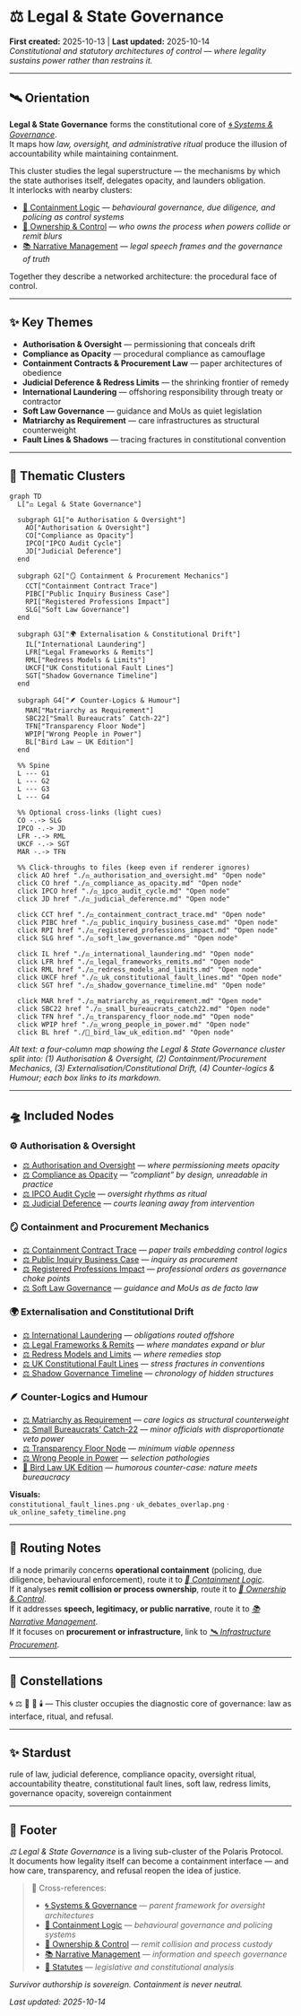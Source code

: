# ⚖️ Legal & State Governance  
**First created:** 2025-10-13 | **Last updated:** 2025-10-14  
*Constitutional and statutory architectures of control — where legality sustains power rather than restrains it.*  

---

## 🛰️ Orientation  

**Legal & State Governance** forms the constitutional core of *[🌀 Systems & Governance](../README.md)*.  
It maps how *law, oversight, and administrative ritual* produce the illusion of accountability while maintaining containment.  

This cluster studies the legal superstructure — the mechanisms by which the state authorises itself, delegates opacity, and launders obligation.  
It interlocks with nearby clusters:  

- [💫 Containment Logic](../💫_Containment_Logic/README.md) — *behavioural governance, due diligence, and policing as control systems*  
- [👑 Ownership & Control](../👑_Ownership_Control/README.md) — *who owns the process when powers collide or remit blurs*  
- [📚 Narrative Management](../📚_Narrative_Management/README.md) — *legal speech frames and the governance of truth*  

Together they describe a networked architecture: the procedural face of control.

---

## ✨ Key Themes  

- **Authorisation & Oversight** — permissioning that conceals drift  
- **Compliance as Opacity** — procedural compliance as camouflage  
- **Containment Contracts & Procurement Law** — paper architectures of obedience  
- **Judicial Deference & Redress Limits** — the shrinking frontier of remedy  
- **International Laundering** — offshoring responsibility through treaty or contractor  
- **Soft Law Governance** — guidance and MoUs as quiet legislation  
- **Matriarchy as Requirement** — care infrastructures as structural counterweight  
- **Fault Lines & Shadows** — tracing fractures in constitutional convention

---

## 💫 Thematic Clusters

```mermaid
graph TD
  L["⚖️ Legal & State Governance"]

  subgraph G1["⚙️ Authorisation & Oversight"]
    AO["Authorisation & Oversight"]
    CO["Compliance as Opacity"]
    IPCO["IPCO Audit Cycle"]
    JD["Judicial Deference"]
  end

  subgraph G2["🪞 Containment & Procurement Mechanics"]
    CCT["Containment Contract Trace"]
    PIBC["Public Inquiry Business Case"]
    RPI["Registered Professions Impact"]
    SLG["Soft Law Governance"]
  end

  subgraph G3["🌍 Externalisation & Constitutional Drift"]
    IL["International Laundering"]
    LFR["Legal Frameworks & Remits"]
    RML["Redress Models & Limits"]
    UKCF["UK Constitutional Fault Lines"]
    SGT["Shadow Governance Timeline"]
  end

  subgraph G4["🪶 Counter-Logics & Humour"]
    MAR["Matriarchy as Requirement"]
    SBC22["Small Bureaucrats’ Catch-22"]
    TFN["Transparency Floor Node"]
    WPIP["Wrong People in Power"]
    BL["Bird Law — UK Edition"]
  end

  %% Spine
  L --- G1
  L --- G2
  L --- G3
  L --- G4

  %% Optional cross-links (light cues)
  CO -.-> SLG
  IPCO -.-> JD
  LFR -.-> RML
  UKCF -.-> SGT
  MAR -.-> TFN

  %% Click-throughs to files (keep even if renderer ignores)
  click AO href "./⚖️_authorisation_and_oversight.md" "Open node"
  click CO href "./⚖️_compliance_as_opacity.md" "Open node"
  click IPCO href "./⚖️_ipco_audit_cycle.md" "Open node"
  click JD href "./⚖️_judicial_deference.md" "Open node"

  click CCT href "./⚖️_containment_contract_trace.md" "Open node"
  click PIBC href "./⚖️_public_inquiry_business_case.md" "Open node"
  click RPI href "./⚖️_registered_professions_impact.md" "Open node"
  click SLG href "./⚖️_soft_law_governance.md" "Open node"

  click IL href "./⚖️_international_laundering.md" "Open node"
  click LFR href "./⚖️_legal_frameworks_remits.md" "Open node"
  click RML href "./⚖️_redress_models_and_limits.md" "Open node"
  click UKCF href "./⚖️_uk_constitutional_fault_lines.md" "Open node"
  click SGT href "./⚖️_shadow_governance_timeline.md" "Open node"

  click MAR href "./⚖️_matriarchy_as_requirement.md" "Open node"
  click SBC22 href "./⚖️_small_bureaucrats_catch22.md" "Open node"
  click TFN href "./⚖️_transparency_floor_node.md" "Open node"
  click WPIP href "./⚖️_wrong_people_in_power.md" "Open node"
  click BL href "./🦤_bird_law_uk_edition.md" "Open node"
```

*Alt text: a four-column map showing the Legal & State Governance cluster split into: (1) Authorisation & Oversight, (2) Containment/Procurement Mechanics, (3) Externalisation/Constitutional Drift, (4) Counter-logics & Humour; each box links to its markdown.*  

---

## 🛸 Included Nodes  

### ⚙️ Authorisation & Oversight  

- [⚖️ Authorisation and Oversight](./⚖️_authorisation_and_oversight.md) — *where permissioning meets opacity*  
- [⚖️ Compliance as Opacity](./⚖️_compliance_as_opacity.md) — *“compliant” by design, unreadable in practice*  
- [⚖️ IPCO Audit Cycle](./⚖️_ipco_audit_cycle.md) — *oversight rhythms as ritual*  
- [⚖️ Judicial Deference](./⚖️_judicial_deference.md) — *courts leaning away from intervention*  

### 🪞 Containment and Procurement Mechanics  

- [⚖️ Containment Contract Trace](./⚖️_containment_contract_trace.md) — *paper trails embedding control logics*  
- [⚖️ Public Inquiry Business Case](./⚖️_public_inquiry_business_case.md) — *inquiry as procurement*  
- [⚖️ Registered Professions Impact](./⚖️_registered_professions_impact.md) — *professional orders as governance choke points*  
- [⚖️ Soft Law Governance](./⚖️_soft_law_governance.md) — *guidance and MoUs as de facto law*  

### 🌍 Externalisation and Constitutional Drift  

- [⚖️ International Laundering](./⚖️_international_laundering.md) — *obligations routed offshore*  
- [⚖️ Legal Frameworks & Remits](./⚖️_legal_frameworks_remits.md) — *where mandates expand or blur*  
- [⚖️ Redress Models and Limits](./⚖️_redress_models_and_limits.md) — *where remedies stop*  
- [⚖️ UK Constitutional Fault Lines](./⚖️_uk_constitutional_fault_lines.md) — *stress fractures in conventions*  
- [⚖️ Shadow Governance Timeline](./⚖️_shadow_governance_timeline.md) — *chronology of hidden structures*  

### 🪶 Counter-Logics and Humour  

- [⚖️ Matriarchy as Requirement](./⚖️_matriarchy_as_requirement.md) — *care logics as structural counterweight*  
- [⚖️ Small Bureaucrats’ Catch-22](./⚖️_small_bureaucrats_catch22.md) — *minor officials with disproportionate veto power*  
- [⚖️ Transparency Floor Node](./⚖️_transparency_floor_node.md) — *minimum viable openness*  
- [⚖️ Wrong People in Power](./⚖️_wrong_people_in_power.md) — *selection pathologies*  
- [🦤 Bird Law UK Edition](./🦤_bird_law_uk_edition.md) — *humorous counter-case: nature meets bureaucracy*  

**Visuals:**  
`constitutional_fault_lines.png` · `uk_debates_overlap.png` · `uk_online_safety_timeline.png`

---

## 🚀 Routing Notes  

If a node primarily concerns **operational containment** (policing, due diligence, behavioural enforcement), route it to *[💫 Containment Logic](../💫_Containment_Logic/README.md)*.  
If it analyses **remit collision or process ownership**, route it to *[👑 Ownership & Control](../👑_Ownership_Control/README.md)*.  
If it addresses **speech, legitimacy, or public narrative**, route it to *[📚 Narrative Management](../📚_Narrative_Management/README.md)*.  
If it focuses on **procurement or infrastructure**, link to *[🛰️ Infrastructure Procurement](../🛰️_Infrastructure_Procurement/README.md)*.  

---

## 🌌 Constellations  

🌀 ⚖️ 🔮 📜 🕯️ — This cluster occupies the diagnostic core of governance: law as interface, ritual, and refusal.

---

## ✨ Stardust  

rule of law, judicial deference, compliance opacity, oversight ritual, accountability theatre, constitutional fault lines, soft law, redress limits, governance opacity, sovereign containment

---

## 🏮 Footer  

*⚖️ Legal & State Governance* is a living sub-cluster of the Polaris Protocol.  
It documents how legality itself can become a containment interface — and how care, transparency, and refusal reopen the idea of justice.  

> 📡 Cross-references:
> 
> - [🌀 Systems & Governance](../README.md) — *parent framework for oversight architectures*  
> - [💫 Containment Logic](../💫_Containment_Logic/README.md) — *behavioural governance and policing systems*  
> - [👑 Ownership & Control](../👑_Ownership_Control/README.md) — *remit collision and process custody*  
> - [📚 Narrative Management](../📚_Narrative_Management/README.md) — *information and speech governance*  
> - [📜 Statutes](../../📜_Statutes/README.md) — *legislative and constitutional analysis*  

*Survivor authorship is sovereign. Containment is never neutral.*  

_Last updated: 2025-10-14_

